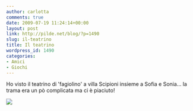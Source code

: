 ```yaml
---
author: carlotta
comments: true
date: 2009-07-19 11:24:14+00:00
layout: post
link: http://pilde.net/blog/?p=1490
slug: il-teatrino
title: Il teatrino
wordpress_id: 1490
categories:
- Amici
- Giochi
---
```


Ho visto il teatrino di 'fagiolino' a villa Scipioni insieme a Sofia e Sonia... la trama era un pò complicata ma ci è piaciuto!

![](http://pilde.net/blog/wp-content/uploads/2009/07/teatro12.jpg)



